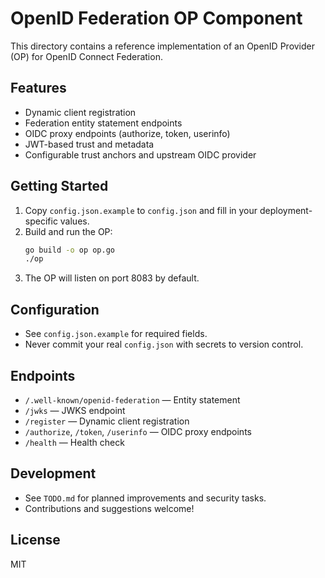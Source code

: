 # OpenID Federation OP Component

This directory contains a reference implementation of an OpenID Provider (OP) for OpenID Connect Federation.

## Features
- Dynamic client registration
- Federation entity statement endpoints
- OIDC proxy endpoints (authorize, token, userinfo)
- JWT-based trust and metadata
- Configurable trust anchors and upstream OIDC provider

## Getting Started
1. Copy `config.json.example` to `config.json` and fill in your deployment-specific values.
2. Build and run the OP:
   ```bash
   go build -o op op.go
   ./op
   ```
3. The OP will listen on port 8083 by default.

## Configuration
- See `config.json.example` for required fields.
- Never commit your real `config.json` with secrets to version control.

## Endpoints
- `/.well-known/openid-federation` — Entity statement
- `/jwks` — JWKS endpoint
- `/register` — Dynamic client registration
- `/authorize`, `/token`, `/userinfo` — OIDC proxy endpoints
- `/health` — Health check

## Development
- See `TODO.md` for planned improvements and security tasks.
- Contributions and suggestions welcome!

## License
MIT
